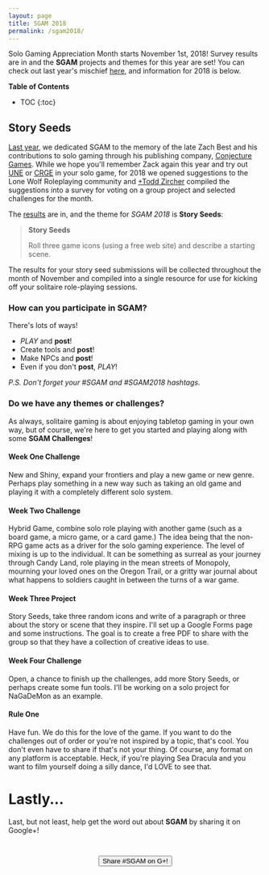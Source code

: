```yaml
---
layout: page
title: SGAM 2018
permalink: /sgam2018/
---
```


Solo Gaming Appreciation Month starts November 1st, 2018! Survey results are in and the **SGAM** projects 
and themes for this year are set! You can check out last year's 
mischief [here](/sgam2017), and information for 2018 is below.

**Table of Contents**
* TOC
{:toc}

## Story Seeds

[Last year](/sgam2017), we dedicated SGAM to the memory of the late Zach Best and his contributions to solo 
gaming through his publishing company, [Conjecture Games](http://conjecturegames.com/). While we hope you'll remember Zack again this 
year and try out [UNE](https://www.drivethrurpg.com/product/134163/UNE-The-Universal-NPC-Emulator-rev) or [CRGE](https://www.drivethrurpg.com/product/145426/CRGE-Conjectural-Roleplaying-GM-Emulator) in your solo game, for 2018 we opened suggestions to the Lone Wolf 
Roleplaying community and [+Todd Zircher](https://plus.google.com/+ToddZircher) compiled the suggestions into a survey for voting on 
a group project and selected challenges for the month. 

The [results](https://www.surveymonkey.com/results/SM-WX7YRTKKV/) are in, and the theme for _SGAM 2018_ 
is **Story Seeds**:

> **Story Seeds**
>
> Roll three game icons (using a free web site) and describe a starting scene.

The results for your story seed submissions will be collected throughout the month of November and compiled 
into a single resource for use for kicking off your solitaire role-playing sessions.

### How can you participate in **SGAM**?  

There's lots of ways!

* _PLAY_ and **post**!  
* Create tools and **post**!  
* Make NPCs and **post**!  
* Even if you don't **post**, *PLAY*!

_P.S. Don't forget your #SGAM and #SGAM2018 hashtags._

### Do we have any themes or challenges? 

As always, solitaire gaming is about enjoying tabletop gaming in your own way, but of course, we're here 
to get you started and playing along with some **SGAM Challenges**! 

#### Week One Challenge

New and Shiny, expand your frontiers and play a new game or new genre. Perhaps play something in a new way such as taking an old game and playing it with a completely different solo system.

#### Week Two Challenge

Hybrid Game, combine solo role playing with another game (such as a board game, a micro game, or a card game.) The idea being that the non-RPG game acts as a driver for the solo gaming experience. The level of mixing is up to the individual. It can be something as surreal as your journey through Candy Land, role playing in the mean streets of Monopoly, mourning your loved ones on the Oregon Trail, or a gritty war journal about what happens to soldiers caught in between the turns of a war game.

#### Week Three Project

Story Seeds, take three random icons and write of a paragraph or three about the story or scene that they inspire. I'll set up a Google Forms page and some instructions. The goal is to create a free PDF to share with the group so that they have a collection of creative ideas to use.

#### Week Four Challenge 

Open, a chance to finish up the challenges, add more Story Seeds, or perhaps create some fun tools. I'll be working on a solo project for NaGaDeMon as an example.

#### Rule One

 Have fun. We do this for the love of the game. If you want to do the challenges out of order or you're not inspired by a topic, that's cool. You don't even have to share if that's not your thing. Of course, any format on any platform is acceptable. Heck, if you're playing Sea Dracula and you want to film yourself doing a silly dance, I'd LOVE to see that. 


# Lastly...

Last, but not least, help get the word out about **SGAM** by sharing it on Google+!

<div style="text-align: center; padding: 2em;">
    <button
      style="cursor: pointer;"
      class="btn btn-large g-interactivepost"
      data-contenturl="https://sologamingmonth.com/about"
      data-contentdeeplinkid="/sgam2018"
      data-clientid="872909385168-imn92ke4523o7g4q5a36np6394bk38qv.apps.googleusercontent.com"
      data-cookiepolicy="single_host_origin"
      data-prefilltext="Check out #SGAM2018!"
      data-calltoactionlabel="PLAY"
      data-calltoactionurl="https://sologamingmonth.com/sgam2018"
      data-calltoactiondeeplinkid="/pages/create">
      <i class="icon icon-social-google-plus"></i> Share #SGAM on G+!
    </button>
</div>